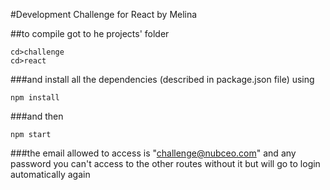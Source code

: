 #Development Challenge for React by Melina

##to compile got to he projects' folder 

```
cd>challenge
cd>react
```

###and install all the dependencies (described in package.json file) using

```
npm install 
```

###and then 

```
npm start
```

###the email allowed to access is "challenge@nubceo.com" and any password
you can't access to the other routes without it but will go to login automatically again